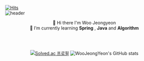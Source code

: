 [![Hits](https://hits.seeyoufarm.com/api/count/incr/badge.svg?url=https%3A%2F%2Fgithub.com%2FWooJeongYeon%2Fhit-counter&count_bg=%2379C83D&title_bg=%23555555&icon=&icon_color=%23E7E7E7&title=hits&edge_flat=false)](https://hits.seeyoufarm.com)   
![header](https://capsule-render.vercel.app/api?type=waving&color=F95700&height=300&section=header&text=Woo&fontSize=90&fontColor=FFFFFF&fontAlign=80)  

<div align="center">
👋 Hi there I'm Woo Jeongyeon <br>   
🌱 I’m currently learning <b>Spring</b> , <b>Java</b> and <b>Algorithm</b>  

<br><br>   
  
[![Solved.ac
프로필](http://mazassumnida.wtf/api/v2/generate_badge?boj=wjygogogo)](https://solved.ac/wjygogogo)
![WooJeongYeon's GitHub stats](https://github-readme-stats.vercel.app/api?username=WooJeongYeon&show_icons=true&hide=contribs,prs&cache_seconds=86400&theme=flag-india)
</div>  
